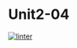# Unit2-04
[![linter](https://github.com/Rober-Smith/Unit-04/workflows/linter/badge.svg)](https://github.com/marketplace/actions/super-linter)
